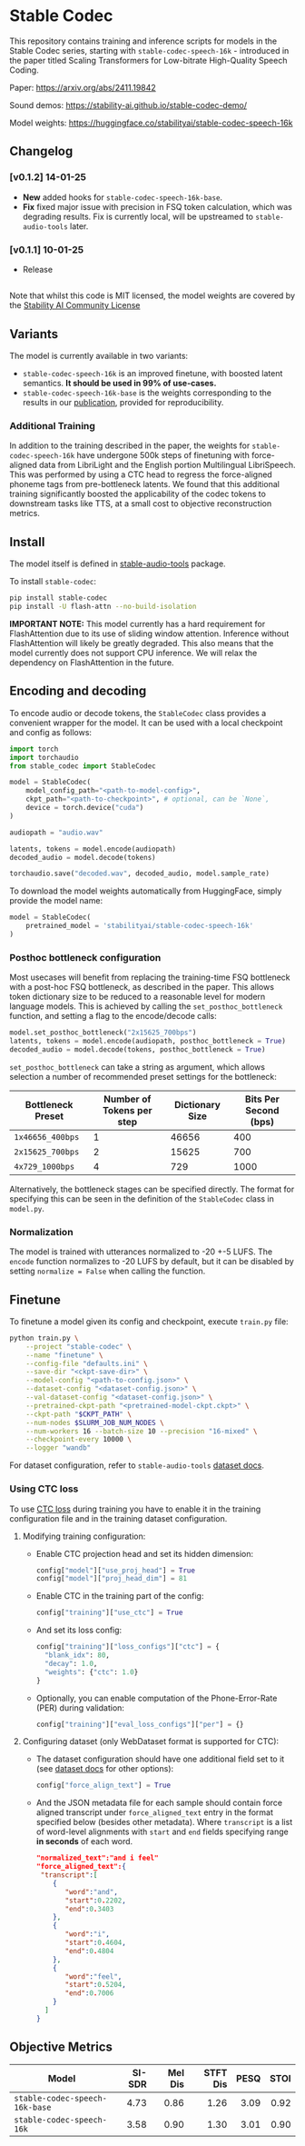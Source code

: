 # Stable Codec

This repository contains training and inference scripts for models in the Stable Codec series, starting with `stable-codec-speech-16k` - introduced in the paper titled Scaling Transformers for Low-bitrate High-Quality Speech Coding.

Paper: https://arxiv.org/abs/2411.19842

Sound demos: https://stability-ai.github.io/stable-codec-demo/

Model weights: https://huggingface.co/stabilityai/stable-codec-speech-16k

## Changelog

### [v0.1.2] 14-01-25
- __New__ added hooks for `stable-codec-speech-16k-base`. 
- __Fix__ fixed major issue with precision in FSQ token calculation, which was degrading results. Fix is currently local, will be upstreamed to `stable-audio-tools` later.
### [v0.1.1] 10-01-25 
- Release


##

Note that whilst this code is MIT licensed, the model weights are covered by the [Stability AI Community License](https://huggingface.co/stabilityai/stable-codec-speech-16k/blob/main/LICENSE.md)

## Variants
The model is currently available in two variants:
- `stable-codec-speech-16k` is an improved finetune, with boosted latent semantics. __It should be used in 99% of use-cases.__
- `stable-codec-speech-16k-base` is the weights corresponding to the results in our [publication](https://arxiv.org/abs/2411.19842), provided for reproducibility.

### Additional Training

In addition to the training described in the paper, the weights for `stable-codec-speech-16k` have undergone 500k steps of finetuning with force-aligned data from LibriLight and the English portion Multilingual LibriSpeech. This was performed by using a CTC head to regress the force-aligned phoneme tags from pre-bottleneck latents. We found that this additional training significantly boosted the applicability of the codec tokens to downstream tasks like TTS, at a small cost to objective reconstruction metrics.

## Install

The model itself is defined in [stable-audio-tools](https://github.com/Stability-AI/stable-audio-tools) package.

To install `stable-codec`:

```bash
pip install stable-codec
pip install -U flash-attn --no-build-isolation
```

**IMPORTANT NOTE:** This model currently has a hard requirement for FlashAttention due to its use of sliding window attention. Inference without FlashAttention will likely be greatly degraded. This also means that the model currently does not support CPU inference. We will relax the dependency on FlashAttention in the future.

## Encoding and decoding

To encode audio or decode tokens, the `StableCodec` class provides a convenient wrapper for the model. It can be used with a local checkpoint and config as follows:

```python
import torch
import torchaudio
from stable_codec import StableCodec

model = StableCodec(
    model_config_path="<path-to-model-config>",
    ckpt_path="<path-to-checkpoint>", # optional, can be `None`,
    device = torch.device("cuda")
)

audiopath = "audio.wav"

latents, tokens = model.encode(audiopath)
decoded_audio = model.decode(tokens)

torchaudio.save("decoded.wav", decoded_audio, model.sample_rate)
```

To download the model weights automatically from HuggingFace, simply provide the model name:

```python
model = StableCodec(
    pretrained_model = 'stabilityai/stable-codec-speech-16k'
)
```
### Posthoc bottleneck configuration

Most usecases will benefit from replacing the training-time FSQ bottleneck with a post-hoc FSQ bottleneck, as described in the paper. This allows token dictionary size to be reduced to a reasonable level for modern language models. This is achieved by calling the `set_posthoc_bottleneck` function, and setting a flag to the encode/decode calls:

```python
model.set_posthoc_bottleneck("2x15625_700bps")
latents, tokens = model.encode(audiopath, posthoc_bottleneck = True)
decoded_audio = model.decode(tokens, posthoc_bottleneck = True)
```
`set_posthoc_bottleneck` can take a string as argument, which allows selection a number of recommended preset settings for the bottleneck:

| Bottleneck Preset | Number of Tokens per step | Dictionary Size | Bits Per Second (bps) |
|-------------------|------------------|-----------------|-----------------------|
| `1x46656_400bps`   | 1             | 46656             | 400                   |
| `2x15625_700bps`   | 2             | 15625             | 700                   |
| `4x729_1000bps`    | 4             | 729               | 1000                  |

Alternatively, the bottleneck stages can be specified directly. The format for specifying this can be seen in the definition of the `StableCodec` class in `model.py`.

### Normalization

The model is trained with utterances normalized to -20 +-5 LUFS. The `encode` function normalizes to -20 LUFS by default, but it can be disabled by setting `normalize = False` when calling the function. 

## Finetune

To finetune a model given its config and checkpoint, execute `train.py` file:

```bash
python train.py \
    --project "stable-codec" \
    --name "finetune" \
    --config-file "defaults.ini" \
    --save-dir "<ckpt-save-dir>" \
    --model-config "<path-to-config.json>" \
    --dataset-config "<dataset-config.json>" \
    --val-dataset-config "<dataset-config.json>" \
    --pretrained-ckpt-path "<pretrained-model-ckpt.ckpt>" \
    --ckpt-path "$CKPT_PATH" \
    --num-nodes $SLURM_JOB_NUM_NODES \
    --num-workers 16 --batch-size 10 --precision "16-mixed" \
    --checkpoint-every 10000 \
    --logger "wandb"
```

For dataset configuration, refer to `stable-audio-tools` [dataset docs](https://github.com/Stability-AI/stable-audio-tools/blob/main/docs/datasets.md).


### Using CTC loss

To use [CTC loss](https://pytorch.org/docs/stable/generated/torch.nn.CTCLoss.html)
during training you have to enable it in the training configuration file
and in the training dataset configuration.

1. Modifying training configuration:
    - Enable CTC projection head and set its hidden dimension:
      ```python
      config["model"]["use_proj_head"] = True
      config["model"]["proj_head_dim"] = 81
      ```
    - Enable CTC in the training part of the config:
      ```python
      config["training"]["use_ctc"] = True
      ```
    - And set its loss config:
      ```python
      config["training"]["loss_configs"]["ctc"] = {
        "blank_idx": 80,
        "decay": 1.0,
        "weights": {"ctc": 1.0}
      }
      ```
    - Optionally, you can enable computation of the Phone-Error-Rate (PER) during validation:
      ```python
      config["training"]["eval_loss_configs"]["per"] = {}
      ```

2. Configuring dataset (only WebDataset format is supported for CTC):
   - The dataset configuration should have one additional field set to it (see [dataset docs](https://github.com/Stability-AI/stable-audio-tools/blob/main/docs/datasets.md) for other options):
     ```python
     config["force_align_text"] = True
     ```
   - And the JSON metadata file for each sample should contain force aligned transcript under `force_aligned_text` entry in the format specified below (besides other metadata).
     Where `transcript` is a list of word-level alignments with `start` and `end` fields specifying range **in seconds** of each word.
     ```json
     "normalized_text":"and i feel"
     "force_aligned_text":{
      "transcript":[
         {
            "word":"and",
            "start":0.2202,
            "end":0.3403
         },
         {
            "word":"i",
            "start":0.4604,
            "end":0.4804
         },
         {
            "word":"feel",
            "start":0.5204,
            "end":0.7006
         }
       ]
     }
     ```
## Objective Metrics

| Model                     | SI-SDR | Mel Dis | STFT Dis | PESQ | STOI | 
|---------------------------|-------:|--------:|---------:|-----:|-----:|
| `stable-codec-speech-16k-base`         | 4.73   | 0.86    | 1.26     | 3.09 | 0.92 |
| `stable-codec-speech-16k` | 3.58   | 0.90    | 1.30     | 3.01 | 0.90 | 

